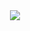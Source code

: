 <div align= "center">
    <img src="https://capsule-render.vercel.app/api?type=rounded&color=0:ff5900,100:f6049d&height=120&text=SCHOOL%20LIFE&animation=fadeIn&fontColor=4400ff&fontSize=90" />
    </div>
    
